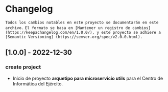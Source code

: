 # Changelog
`Todos los cambios notables en este proyecto se documentarán en este archivo.`
`El formato se basa en [Mantener un registro de cambios] (https://keepachangelog.com/en/1.0.0/),
y este proyecto se adhiere a [Semantic Versioning] (https://semver.org/spec/v2.0.0.html).`

## [1.0.0] - 2022-12-30 
### create project
- Inicio de proyecto **arquetipo para microservicio utils** para el Centro de Informática del Ejército.